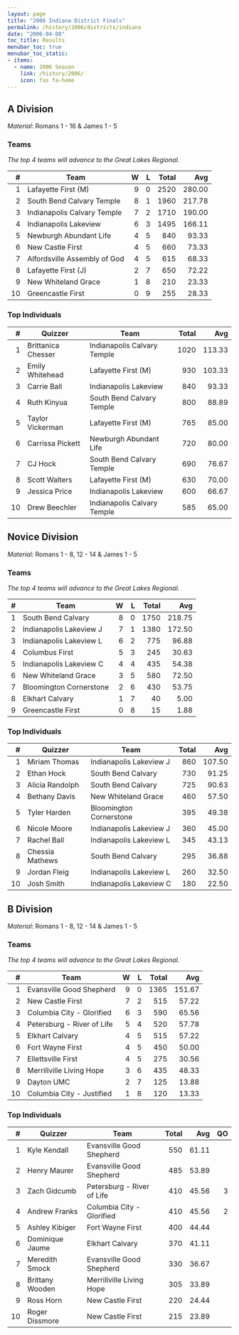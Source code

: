 ```yaml
---
layout: page
title: "2006 Indiana District Finals"
permalink: /history/2006/districts/indiana
date: "2006-04-08"
toc_title: Results
menubar_toc: true
menubar_toc_static:
- items:
  - name: 2006 Season
    link: /history/2006/
    icon: fas fa-home
---
```


## A Division

*Material*: Romans 1 - 16 & James 1 - 5

### Teams

*The top 4 teams will advance to the Great Lakes Regional.*

|    # | Team                         |    W |    L | Total |    Avg |
| ---: | ---------------------------- | ---: | ---: | ----: | -----: |
|    1 | Lafayette First (M)          |    9 |    0 |  2520 | 280.00 |
|    2 | South Bend Calvary Temple    |    8 |    1 |  1960 | 217.78 |
|    3 | Indianapolis Calvary Temple  |    7 |    2 |  1710 | 190.00 |
|    4 | Indianapolis Lakeview        |    6 |    3 |  1495 | 166.11 |
|    5 | Newburgh Abundant Life       |    4 |    5 |   840 |  93.33 |
|    6 | New Castle First             |    4 |    5 |   660 |  73.33 |
|    7 | Alfordsville Assembly of God |    4 |    5 |   615 |  68.33 |
|    8 | Lafayette First (J)          |    2 |    7 |   650 |  72.22 |
|    9 | New Whiteland Grace          |    1 |    8 |   210 |  23.33 |
|   10 | Greencastle First            |    0 |    9 |   255 |  28.33 |

### Top Individuals

|    # | Quizzer            | Team                        | Total |    Avg |
| ---: | ------------------ | --------------------------- | ----: | -----: |
|    1 | Brittanica Chesser | Indianapolis Calvary Temple |  1020 | 113.33 |
|    2 | Emily Whitehead    | Lafayette First (M)         |   930 | 103.33 |
|    3 | Carrie Ball        | Indianapolis Lakeview       |   840 |  93.33 |
|    4 | Ruth Kinyua        | South Bend Calvary Temple   |   800 |  88.89 |
|    5 | Taylor Vickerman   | Lafayette First (M)         |   765 |  85.00 |
|    6 | Carrissa Pickett   | Newburgh Abundant Life      |   720 |  80.00 |
|    7 | CJ Hock            | South Bend Calvary Temple   |   690 |  76.67 |
|    8 | Scott Walters      | Lafayette First (M)         |   630 |  70.00 |
|    9 | Jessica Price      | Indianapolis Lakeview       |   600 |  66.67 |
|   10 | Drew Beechler      | Indianapolis Calvary Temple |   585 |  65.00 |

## Novice Division

*Material*: Romans 1 - 8, 12 - 14 & James 1 - 5

### Teams

*The top 4 teams will advance to the Great Lakes Regional.*

|    # | Team                    |    W |    L | Total |    Avg |
| ---: | ----------------------- | ---: | ---: | ----: | -----: |
|    1 | South Bend Calvary      |    8 |    0 |  1750 | 218.75 |
|    2 | Indianapolis Lakeview J |    7 |    1 |  1380 | 172.50 |
|    3 | Indianapolis Lakeview L |    6 |    2 |   775 |  96.88 |
|    4 | Columbus First          |    5 |    3 |   245 |  30.63 |
|    5 | Indianapolis Lakeview C |    4 |    4 |   435 |  54.38 |
|    6 | New Whiteland Grace     |    3 |    5 |   580 |  72.50 |
|    7 | Bloomington Cornerstone |    2 |    6 |   430 |  53.75 |
|    8 | Elkhart Calvary         |    1 |    7 |    40 |   5.00 |
|    9 | Greencastle First       |    0 |    8 |    15 |   1.88 |

### Top Individuals

|    # | Quizzer         | Team                    | Total |    Avg |
| ---: | --------------- | ----------------------- | ----: | -----: |
|    1 | Miriam Thomas   | Indianapolis Lakeview J |   860 | 107.50 |
|    2 | Ethan Hock      | South Bend Calvary      |   730 |  91.25 |
|    3 | Alicia Randolph | South Bend Calvary      |   725 |  90.63 |
|    4 | Bethany Davis   | New Whiteland Grace     |   460 |  57.50 |
|    5 | Tyler Harden    | Bloomington Cornerstone |   395 |  49.38 |
|    6 | Nicole Moore    | Indianapolis Lakeview J |   360 |  45.00 |
|    7 | Rachel Ball     | Indianapolis Lakeview L |   345 |  43.13 |
|    8 | Chessia Mathews | South Bend Calvary      |   295 |  36.88 |
|    9 | Jordan Fleig    | Indianapolis Lakeview L |   260 |  32.50 |
|   10 | Josh Smith      | Indianapolis Lakeview C |   180 |  22.50 |

## B Division

*Material*: Romans 1 - 8, 12 - 14 & James 1 - 5

### Teams

*The top 4 teams will advance to the Great Lakes Regional.*

|    # | Team                       |    W |    L | Total |    Avg |
| ---: | -------------------------- | ---: | ---: | ----: | -----: |
|    1 | Evansville Good Shepherd   |    9 |    0 |  1365 | 151.67 |
|    2 | New Castle First           |    7 |    2 |   515 |  57.22 |
|    3 | Columbia City - Glorified  |    6 |    3 |   590 |  65.56 |
|    4 | Petersburg - River of Life |    5 |    4 |   520 |  57.78 |
|    5 | Elkhart Calvary            |    4 |    5 |   515 |  57.22 |
|    6 | Fort Wayne First           |    4 |    5 |   450 |  50.00 |
|    7 | Ellettsville First         |    4 |    5 |   275 |  30.56 |
|    8 | Merrillville Living Hope   |    3 |    6 |   435 |  48.33 |
|    9 | Dayton UMC                 |    2 |    7 |   125 |  13.88 |
|   10 | Columbia City - Justified  |    1 |    8 |   120 |  13.33 |

### Top Individuals

|    # | Quizzer         | Team                       | Total |   Avg |   QO |
| ---: | --------------- | -------------------------- | ----: | ----: | ---: |
|    1 | Kyle Kendall    | Evansville Good Shepherd   |   550 | 61.11 |      |
|    2 | Henry Maurer    | Evansville Good Shepherd   |   485 | 53.89 |      |
|    3 | Zach Gidcumb    | Petersburg - River of Life |   410 | 45.56 |    3 |
|    4 | Andrew Franks   | Columbia City - Glorified  |   410 | 45.56 |    2 |
|    5 | Ashley Kibiger  | Fort Wayne First           |   400 | 44.44 |      |
|    6 | Dominique Jaume | Elkhart Calvary            |   370 | 41.11 |      |
|    7 | Meredith Smock  | Evansville Good Shepherd   |   330 | 36.67 |      |
|    8 | Brittany Wooden | Merrillville Living Hope   |   305 | 33.89 |      |
|    9 | Ross Horn       | New Castle First           |   220 | 24.44 |      |
|   10 | Roger Dissmore  | New Castle First           |   215 | 23.89 |      |


